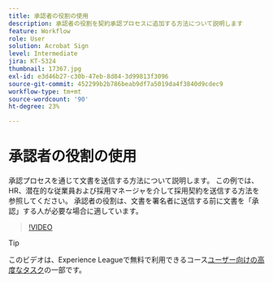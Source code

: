 ```yaml
---
title: 承認者の役割の使用
description: 承認者の役割を契約承認プロセスに追加する方法について説明します
feature: Workflow
role: User
solution: Acrobat Sign
level: Intermediate
jira: KT-5324
thumbnail: 17367.jpg
exl-id: e3d46b27-c30b-47eb-8d84-3d99813f3096
source-git-commit: 452299b2b786beab9df7a5019da4f3840d9cdec9
workflow-type: tm+mt
source-wordcount: '90'
ht-degree: 23%

---
```


# 承認者の役割の使用

承認プロセスを通じて文書を送信する方法について説明します。 この例では、HR、潜在的な従業員および採用マネージャを介して採用契約を送信する方法を参照してください。 承認者の役割は、文書を署名者に送信する前に文書を「承認」する人が必要な場合に適しています。

>[!VIDEO](https://video.tv.adobe.com/v/343854?quality=12&learn=on&hidetitle=true)

>[!TIP]
>
>このビデオは、Experience Leagueで無料で利用できるコース[ユーザー向けの高度なタスク](https://experienceleague.adobe.com/?recommended=Sign-U-1-2020.3)の一部です。


